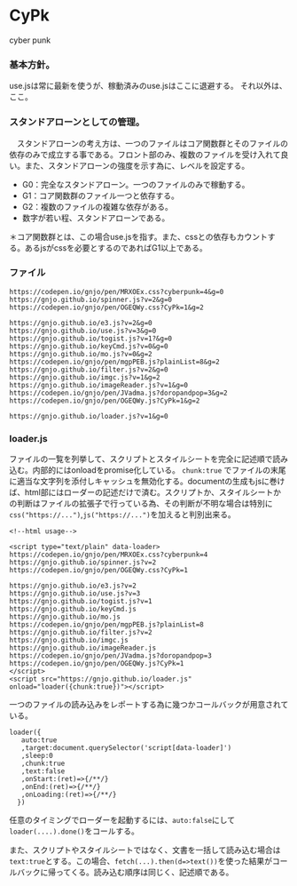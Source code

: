 # CyPk
cyber punk 
### 基本方針。
use.jsは常に最新を使うが、稼動済みのuse.jsはここに退避する。
それ以外は、ここ。
### スタンドアローンとしての管理。
　スタンドアローンの考え方は、一つのファイルはコア関数群とそのファイルの依存のみで成立する事である。フロント部のみ、複数のファイルを受け入れて良い。また、スタンドアローンの強度を示す為に、レベルを設定する。 
- G0：完全なスタンドアローン。一つのファイルのみで稼動する。
- G1：コア関数群のファイル一つと依存する。
- G2：複数のファイルの複雑な依存がある。
- 数字が若い程、スタンドアローンである。

 ＊コア関数群とは、この場合use.jsを指す。また、cssとの依存もカウントする。あるjsがcssを必要とするのであればG1以上である。
### ファイル
```
https://codepen.io/gnjo/pen/MRXOEx.css?cyberpunk=4&g=0
https://gnjo.github.io/spinner.js?v=2&g=0
https://codepen.io/gnjo/pen/OGEQWy.css?CyPk=1&g=2
 
https://gnjo.github.io/e3.js?v=2&g=0
https://gnjo.github.io/use.js?v=3&g=0
https://gnjo.github.io/togist.js?v=1?&g=0
https://gnjo.github.io/keyCmd.js?v=0&g=0
https://gnjo.github.io/mo.js?v=0&g=2
https://codepen.io/gnjo/pen/mgpPEB.js?plainList=8&g=2
https://gnjo.github.io/filter.js?v=2&g=0
https://gnjo.github.io/imgc.js?v=1&g=2
https://gnjo.github.io/imageReader.js?v=1&g=0
https://codepen.io/gnjo/pen/JVadma.js?doropandpop=3&g=2
https://codepen.io/gnjo/pen/OGEQWy.js?CyPk=1&g=2

https://gnjo.github.io/loader.js?v=1&g=0
```

### loader.js
ファイルの一覧を列挙して、スクリプトとスタイルシートを完全に記述順で読み込む。内部的にはonloadをpromise化している。
```chunk:true``` でファイルの末尾に適当な文字列を添付しキャッシュを無効化する。documentの生成もjsに巻けば、html部にはローダーの記述だけで済む。スクリプトか、スタイルシートかの判断はファイルの拡張子で行っている為、その判断が不明な場合は特別に```css("https://...")```,```js("https://...")```を加えると判別出来る。
```
<!--html usage-->

<script type="text/plain" data-loader>
https://codepen.io/gnjo/pen/MRXOEx.css?cyberpunk=4
https://gnjo.github.io/spinner.js?v=2
https://codepen.io/gnjo/pen/OGEQWy.css?CyPk=1
 
https://gnjo.github.io/e3.js?v=2
https://gnjo.github.io/use.js?v=3
https://gnjo.github.io/togist.js?v=1
https://gnjo.github.io/keyCmd.js
https://gnjo.github.io/mo.js
https://codepen.io/gnjo/pen/mgpPEB.js?plainList=8
https://gnjo.github.io/filter.js?v=2
https://gnjo.github.io/imgc.js
https://gnjo.github.io/imageReader.js
https://codepen.io/gnjo/pen/JVadma.js?doropandpop=3
https://codepen.io/gnjo/pen/OGEQWy.js?CyPk=1
</script>
<script src="https://gnjo.github.io/loader.js" onload="loader({chunk:true})"></script>

```
一つのファイルの読み込みをレポートする為に幾つかコールバックが用意されている。
```
loader({
   auto:true
   ,target:document.querySelector('script[data-loader]')
   ,sleep:0
   ,chunk:true
   ,text:false
   ,onStart:(ret)=>{/**/}
   ,onEnd:(ret)=>{/**/}
   ,onLoading:(ret)=>{/**/}
  })
```
任意のタイミングでローダーを起動するには、```auto:false```にして```loader(....).done()```をコールする。

また、スクリプトやスタイルシートではなく、文書を一括して読み込む場合は```text:true```とする。この場合、```fetch(...).then(d=>text())```を使った結果がコールバックに帰ってくる。読み込む順序は同じく、記述順である。
